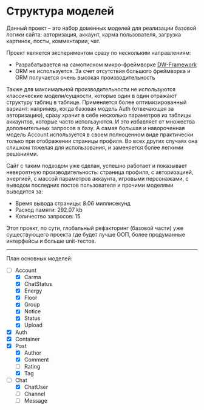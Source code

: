 
# Структура моделей

Данный проект – это набор доменных моделей для реализации базовой логики сайта: авторизация, аккаунт, карма 
пользователя, загрузка картинок, посты, комментарии, чат.

Проект является экспериментом сразу по нескольким направлениям:

- Разрабатывается на самописном микро-фреймворке [DW-Framework](https://github.com/WalkWeb/DW-Framework)
- ORM не используется. За счет отсутствия большого фреймворка и ORM получается очень высокая производительность

Также для максимальной производительности не используются классические модели/сущности, которые один в один отражают
структуру таблиц в таблице. Применяется более оптимизированный вариант: например, когда базовая модель Auth (отвечающая 
за авторизацию), сразу хранит в себе несколько параметров из таблицы аккаунтов, которые часто используются. И это 
избавляет от множества дополнительных запросов в базу. А самая большая и навороченная модель Account используется в
своем полноценном виде практически только при отображении страницы профиля. Во всех других случаях она слишком 
тяжелая для использования, и заменяется более легкими решениями.

Сайт с таким подходом уже сделан, успешно работает и показывает невероятную производительность: страница профиля, с 
авторизацией, энергией, с массой параметров аккаунта, игровыми персонажами, с выводом последних постов пользователя и 
прочими моделями выводится за:

- Время вывода страницы: 8.06 миллисекунд
- Расход памяти: 292.07 kb
- Количество запросов: 15

Этот проект, по сути, глобальный рефакторинг (базовой части) уже существующего проекта где будет лучше ООП, более 
продуманные интерфейсы и больше unit-тестов.

---------------------------

План основных моделей:

- [ ] Account
    - [x] Carma 
    - [x] ChatStatus
    - [x] Energy
    - [x] Floor
    - [x] Group
    - [x] Notice
    - [x] Status
    - [x] Upload
- [x] Auth
- [x] Container
- [x] Post
    - [x] Author
    - [x] Comment
    - [ ] Rating
    - [x] Tag
- [ ] Chat
    - [x] ChatUser
    - [ ] Channel
    - [ ] Message
